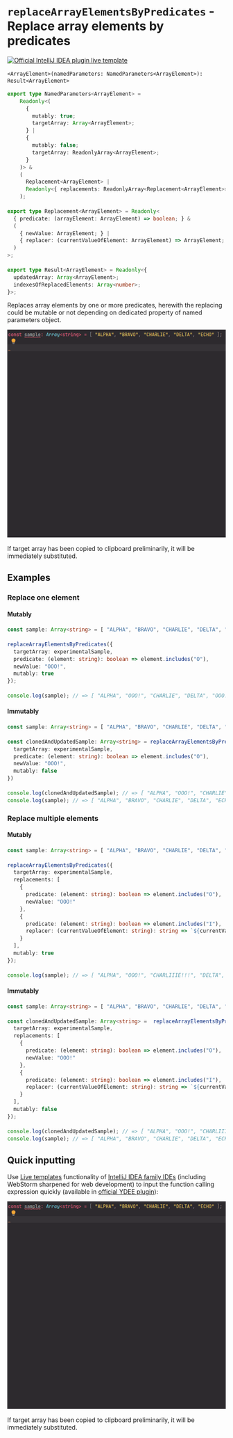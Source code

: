 # `replaceArrayElementsByPredicates` - Replace array elements by predicates

[![Official IntelliJ IDEA plugin live template](https://img.shields.io/badge/IntelliJ_IDEA_Live_Template-rpaebp-blue.svg?style=flat)](https://plugins.jetbrains.com/plugin/17638-yamato-daiwa-es-extensions)

```
<ArrayElement>(namedParameters: NamedParameters<ArrayElement>): Result<ArrayElement>
```

```typescript
export type NamedParameters<ArrayElement> =
    Readonly<(
      {
        mutably: true;
        targetArray: Array<ArrayElement>;
      } |
      {
        mutably: false;
        targetArray: ReadonlyArray<ArrayElement>;
      }
    )> &
    (
      Replacement<ArrayElement> |
      Readonly<{ replacements: ReadonlyArray<Replacement<ArrayElement>>; }>
    );

export type Replacement<ArrayElement> = Readonly<
  { predicate: (arrayElement: ArrayElement) => boolean; } &
  (
    { newValue: ArrayElement; } |
    { replacer: (currentValueOfElement: ArrayElement) => ArrayElement; }
  )
>;

export type Result<ArrayElement> = Readonly<{
  updatedArray: Array<ArrayElement>;
  indexesOfReplacedElements: Array<number>;
}>;
```

Replaces array elements by one or more predicates, herewith the replacing could be mutable or not depending on dedicated
property of named parameters object.

![](replaceArrayElementsByPredicates-LiveTemplateDemo.gif)

If target array has been copied to clipboard preliminarily, it will be immediately substituted.


## Examples

### Replace one element
#### Mutably

```typescript
const sample: Array<string> = [ "ALPHA", "BRAVO", "CHARLIE", "DELTA", "ECHO" ];

replaceArrayElementsByPredicates({
  targetArray: experimentalSample,
  predicate: (element: string): boolean => element.includes("O"),
  newValue: "OOO!",
  mutably: true
});

console.log(sample); // => [ "ALPHA", "OOO!", "CHARLIE", "DELTA", "OOO!" ]
```

#### Immutably

```typescript
const sample: Array<string> = [ "ALPHA", "BRAVO", "CHARLIE", "DELTA", "ECHO" ];

const clonedAndUpdatedSample: Array<string> = replaceArrayElementsByPredicates({
  targetArray: experimentalSample,
  predicate: (element: string): boolean => element.includes("O"),
  newValue: "OOO!",
  mutably: false
})

console.log(clonedAndUpdatedSample); // => [ "ALPHA", "OOO!", "CHARLIE", "DELTA", "OOO!" ]
console.log(sample); // => [ "ALPHA", "BRAVO", "CHARLIE", "DELTA", "ECHO" ]
```


### Replace multiple elements
#### Mutably

```typescript
const sample: Array<string> = [ "ALPHA", "BRAVO", "CHARLIE", "DELTA", "ECHO" ];

replaceArrayElementsByPredicates({
  targetArray: experimentalSample,
  replacements: [
    {
      predicate: (element: string): boolean => element.includes("O"),
      newValue: "OOO!"
    },
    {
      predicate: (element: string): boolean => element.includes("I"),
      replacer: (currentValueOfElement: string): string => `${currentValueOfElement.replace("I", "III")}!!!`
    }
  ],
  mutably: true
});

console.log(sample); // => [ "ALPHA", "OOO!", "CHARLIIIE!!!", "DELTA", "OOO!" ]
```

#### Immutably

```typescript
const sample: Array<string> = [ "ALPHA", "BRAVO", "CHARLIE", "DELTA", "ECHO" ];

const clonedAndUpdatedSample: Array<string> =  replaceArrayElementsByPredicates({
  targetArray: experimentalSample,
  replacements: [
    {
      predicate: (element: string): boolean => element.includes("O"),
      newValue: "OOO!"
    },
    {
      predicate: (element: string): boolean => element.includes("I"),
      replacer: (currentValueOfElement: string): string => `${currentValueOfElement.replace("I", "III")}!!!`
    }
  ],
  mutably: false
});

console.log(clonedAndUpdatedSample); // => [ "ALPHA", "OOO!", "CHARLIIIE!!!", "DELTA", "OOO!" ]
console.log(sample); // => [ "ALPHA", "BRAVO", "CHARLIE", "DELTA", "ECHO" ]
```


## Quick inputting

Use [Live templates](https://www.jetbrains.com/help/idea/using-live-templates.html#live_templates_types) functionality
of [IntelliJ IDEA family IDEs](https://www.jetbrains.com/idea/) (including WebStorm sharpened for web development)
to input the function calling expression quickly (available in [official YDEE plugin](https://plugins.jetbrains.com/plugin/17638-yamato-daiwa-es-extensions)):

![](replaceArrayElementsByPredicates-LiveTemplateDemo.gif)

If target array has been copied to clipboard preliminarily, it will be immediately substituted.
